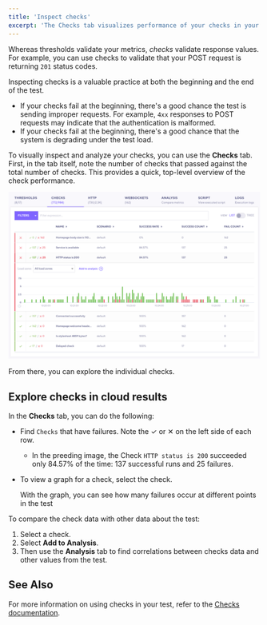 ```yaml
---
title: 'Inspect checks'
excerpt: 'The Checks tab visualizes performance of your checks in your k6 test'
---
```


Whereas thresholds validate your metrics, *checks* validate response values.
For example, you can use checks to validate that your POST request is returning `201` status codes.

Inspecting checks is a valuable practice at both the beginning and the end of the test.
- If your checks fail at the beginning, there's a good chance the test is sending improper requests.
  For example, `4xx` responses to POST requests may indicate that the authentication is malformed.
- If your checks fail at the beginning, there's a good chance that the system is degrading under the test load.


To visually inspect and analyze your checks, you can use the **Checks** tab.
First, in the tab itself, note the number of checks that passed against the total number of checks.
This provides a quick, top-level overview of the check performance.

![Checks Tab](./images/04-Checks-Tab/checks-tab.png)

From there, you can explore the individual checks.

## Explore checks in cloud results

In the **Checks** tab, you can do the following:

- Find `Checks` that have failures. Note the &#10003; or &#10005; on the left side of each row.
  - In the preeding image, the Check `HTTP status is 200` succeeded only 84.57% of the time: 137 successful runs and 25 failures.

- To view a graph for a check, select the check.

  With the graph, you can see how many failures occur at different points in the test

To compare the check data with other data about the test:
1. Select a check.
1. Select **Add to Analysis**.
1. Then use the **Analysis** tab to find correlations between checks data and other values from the test.
  

## See Also

For more information on using checks in your test, refer to the [Checks documentation](/using-k6/checks).
